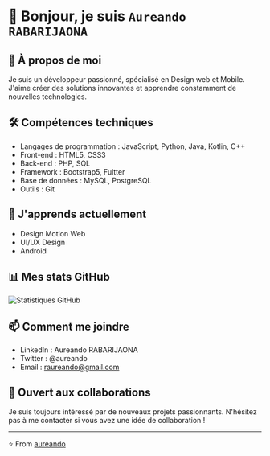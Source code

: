 # 👋 Bonjour, je suis ``Aureando RABARIJAONA``

## 🚀 À propos de moi
Je suis un développeur passionné, spécialisé en Design web et Mobile. J'aime créer des solutions innovantes et apprendre constamment de nouvelles technologies.

## 🛠 Compétences techniques
- Langages de programmation : JavaScript, Python, Java, Kotlin, C++
- Front-end : HTML5, CSS3
- Back-end : PHP, SQL
- Framework : Bootstrap5, Fultter
- Base de données : MySQL, PostgreSQL
- Outils : Git
  
## 🌱 J'apprends actuellement
- Design Motion Web
- UI/UX Design
- Android
## 📊 Mes stats GitHub
![Statistiques GitHub](https://github-readme-stats.vercel.app/api?username=aureando&show_icons=true&theme=radical)

## 📫 Comment me joindre
- LinkedIn : Aureando RABARIJAONA
- Twitter : @aureando
- Email : raureando@gmail.com

## 🤝 Ouvert aux collaborations
Je suis toujours intéressé par de nouveaux projets passionnants. N'hésitez pas à me contacter si vous avez une idée de collaboration !

---

⭐️ From [aureando](https://github.com/aureando)
